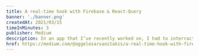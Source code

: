```yaml
---
title: A real-time hook with Firebase & React-Query
banner: './banner.png'
createdAt: 2021/03/15
timeInMinutes: 3
publisher: Medium
description: In an app that I’ve recently worked on, I had to interract with 2 different APIs: a typical JSON-based API from a django project, as well as a “real-time API” which was coming directly from Firebase. What I wanted is to have a unified way of querying & storing my data, without having to differentiate my approach based on where the data comes from. In this article we’ll implement just that. 
href: https://medium.com/@aggelosarvanitakis/a-real-time-hook-with-firebase-react-query-f7eb537d5145
---
```

